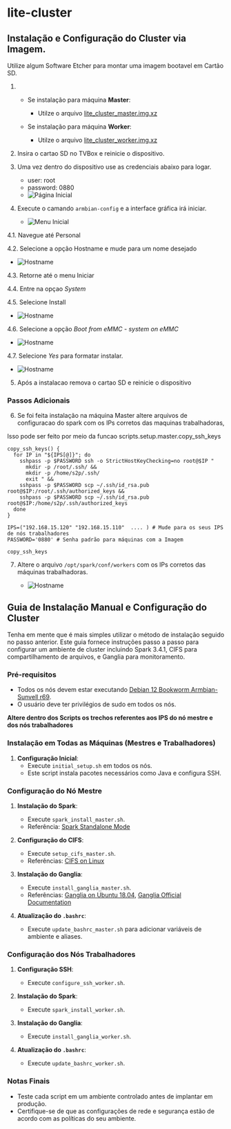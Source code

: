 # lite-cluster


## Instalação e Configuração do Cluster via Imagem.

Utilize algum Software Etcher para montar uma imagem bootavel em Cartão SD. 

1. 
   - Se instalação para máquina **Master**:
      - Utilze o arquivo [lite_cluster_master.img.xz](https://)

   - Se instalação para máquina **Worker**:
      - Utilze o arquivo [lite_cluster_worker.img.xz](https://)

2. Insira o cartao SD no TVBox e reinicie o dispositivo. 


3. Uma vez dentro do dispositivo use as credenciais abaixo para logar. 
   - user: root
   - password: 0880
   - ![Página Inicial](doc/img/initial_page.png)


4. Execute o camando `armbian-config` e a interface gráfica irá iniciar.
   - ![Menu Inicial](doc/img/menu_inicial.png)

4.1. Navegue até Personal

4.2. Selecione a opção Hostname e mude para um nome desejado
   - ![Hostname](doc/img/mudando_hostname.png)

4.3. Retorne até o menu Iniciar

4.4. Entre na opçao *System*

4.5. Selecione Install
   - ![Hostname](doc/img/system.png)

4.6. Selecione a opção *Boot from eMMC - system on eMMC* 
   - ![Hostname](doc/img/installation_option.png)

4.7. Selecione *Yes* para formatar instalar.
   - ![Hostname](doc/img/formatacao.png)

5. Após a instalacao remova o cartao SD e reinicie o dispositivo 


### Passos Adicionais

6. Se foi feita instalação na máquina Master altere arquivos de configuracao do spark com os IPs corretos das maquinas trabalhadoras, 

Isso pode ser feito por meio da funcao scripts.setup.master.copy_ssh_keys

```shell
copy_ssh_keys() {
  for IP in "${IPS[@]}"; do
    sshpass -p $PASSWORD ssh -o StrictHostKeyChecking=no root@$IP "
      mkdir -p /root/.ssh/ &&
      mkdir -p /home/s2p/.ssh/
      exit " && 
    sshpass -p $PASSWORD scp ~/.ssh/id_rsa.pub root@$IP:/root/.ssh/authorized_keys &&
    sshpass -p $PASSWORD scp ~/.ssh/id_rsa.pub root@$IP:/home/s2p/.ssh/authorized_keys
  done
}

IPS=("192.168.15.120" "192.168.15.110"  .... ) # Mude para os seus IPS de nós trabalhadores
PASSWORD='0880' # Senha padrão para máquinas com a Imagem

copy_ssh_keys

```

7. Altere o arquivo `/opt/spark/conf/workers` com os IPs corretos das máquinas trabalhadoras. 

   - ![Hostname](doc/img/workers.png)


## Guia de Instalação Manual e Configuração do Cluster

Tenha em mente que é mais simples utilizar o método de instalação seguido no passo anterior.
Este guia fornece instruções passo a passo para configurar um ambiente de cluster incluindo Spark 3.4.1, CIFS para compartilhamento de arquivos, e Ganglia para monitoramento.

### Pré-requisitos
- Todos os nós devem estar executando [Debian 12 Bookworm Armbian-Sunvell r69](https://).
- O usuário deve ter privilégios de sudo em todos os nós.

**Altere dentro dos Scripts os trechos referentes aos IPS do nó mestre e dos nós trabalhadores**

### Instalação em Todas as Máquinas (Mestres e Trabalhadores)
1. **Configuração Inicial**:
   - Execute `initial_setup.sh` em todos os nós.
   - Este script instala pacotes necessários como Java e configura SSH.

### Configuração do Nó Mestre
1. **Instalação do Spark**:
   - Execute `spark_install_master.sh`.
   - Referência: [Spark Standalone Mode](https://spark.apache.org/docs/3.4.1/spark-standalone)

2. **Configuração do CIFS**:
   - Execute `setup_cifs_master.sh`.
   - Referências: [CIFS on Linux](https://linuxize.com/post/how-to-mount-cifs-windows-share-on-linux/)

3. **Instalação do Ganglia**:
   - Execute `install_ganglia_master.sh`.
   - Referências: [Ganglia on Ubuntu 18.04](https://www.atlantic.net/vps-hosting/how-to-install-ganglia-monitoring-server-on-ubuntu-18-04/), [Ganglia Official Documentation](https://github.com/ganglia/monitor-core/wiki)

4. **Atualização do `.bashrc`**:
   - Execute `update_bashrc_master.sh` para adicionar variáveis de ambiente e aliases.

### Configuração dos Nós Trabalhadores
1. **Configuração SSH**:
   - Execute `configure_ssh_worker.sh`.

2. **Instalação do Spark**:
   - Execute `spark_install_worker.sh`.

3. **Instalação do Ganglia**:
   - Execute `install_ganglia_worker.sh`.

4. **Atualização do `.bashrc`**:
   - Execute `update_bashrc_worker.sh`.



### Notas Finais
- Teste cada script em um ambiente controlado antes de implantar em produção.
- Certifique-se de que as configurações de rede e segurança estão de acordo com as políticas do seu ambiente.
